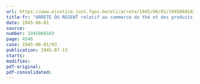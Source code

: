 ```yaml
---
url: https://www.ejustice.just.fgov.be/eli/arrete/1945/06/01/1945060103/justel
title-fr: "ARRETE DU REGENT relatif au commerce du thé et des produits analogues"
date: 1945-06-01
source:
number: 1945060103
page: 4546
case: 1945-06-01/03
publication: 1945-07-13
starts:
modifies:
pdf-original:
pdf-consolidated:
---
```


